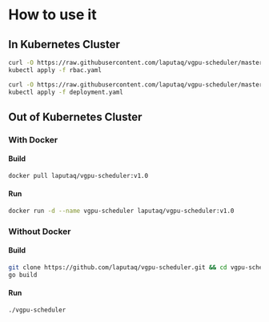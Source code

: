 # How to use it
## In Kubernetes Cluster
``` bash
curl -O https://raw.githubusercontent.com/laputaq/vgpu-scheduler/master/deployment/rbac.yaml
kubectl apply -f rbac.yaml

curl -O https://raw.githubusercontent.com/laputaq/vgpu-scheduler/master/deployment/deployment.yaml
kubectl apply -f deployment.yaml
```

## Out of Kubernetes Cluster
### With Docker
#### Build
``` bash
docker pull laputaq/vgpu-scheduler:v1.0
```

#### Run
``` bash
docker run -d --name vgpu-scheduler laputaq/vgpu-scheduler:v1.0
```

### Without Docker
#### Build
``` bash
git clone https://github.com/laputaq/vgpu-scheduler.git && cd vgpu-scheduler
go build
```

#### Run
``` bash
./vgpu-scheduler
```
